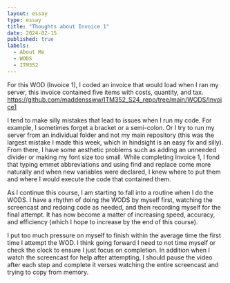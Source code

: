 ```yaml
---
layout: essay
type: essay
title: "Thoughts about Invoice 1"
date: 2024-02-15
published: true
labels:
  - About Me
  - WODS
  - ITM352
---
```


For this WOD (Invoice 1), I coded an invoice that would load when I ran my server, this invoice contained five items with costs, quantity, and tax. 
https://github.com/maddenssww/ITM352_S24_repo/tree/main/WODS/Invoice1

I tend to make silly mistakes that lead to issues when I run my code. For example, I sometimes forget a bracket or a semi-colon. Or I try to run my server from an individual folder and not my main repository (this was the largest mistake I made this week, which in hindsight is an easy fix and silly). From there, I have some aesthetic problems such as adding an unneeded divider or making my font size too small. While completing Invoice 1, I fond that typing emmet abbreviations and using find and replace come more naturally and when new variables were declared, I knew where to put them and where I would execute the code that contained them. 

As I continue this course, I am starting to fall into a routine when I do the WODS. I have a rhythm of doing the WODS by myself first, watching the screencast and redoing code as needed, and then recording myself for the final attempt. It has now become a matter of increasing speed, accuracy, and efficiency (which I hope to increase by the end of this course). 

I put too much pressure on myself to finish within the average time the first time I attempt the WOD. I think going forward I need to not time myself or check the clock to ensure I just focus on completion. In addition when I watch the screencast for help after attempting, I should pause the video after each step and complete it verses watching the entire screencast and trying to copy from memory. 
